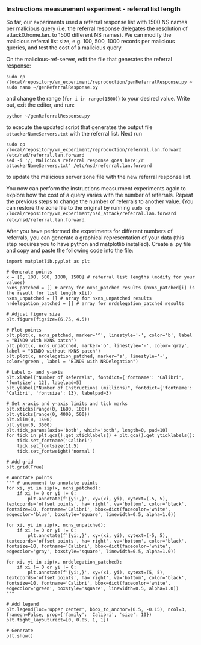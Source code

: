 ### Instructions measurement experiment - referral list length

So far, our experiments used a referral response list with 1500 NS names per malicious query (i.e. the referral response delegates the resolution of attack0.home.lan. to 1500 different NS names). We can modify the malicious referral list size, e.g. 100, 500, 1000 records per malicious queries, and test the cost of a malicious query.

On the malicious-ref-server, edit the file that generates the referral response:
```
sudo cp /local/repository/vm_experiment/reproduction/genReferralResponse.py ~
sudo nano ~/genReferralResponse.py
```
and change the range (`for i in range(1500)`) to your desired value. Write out, exit the editor, and run:
```
python ~/genReferralResponse.py
```
to execute the updated script that generates the output file `attackerNameServers.txt` with the referral list. Next run
```
sudo cp /local/repository/vm_experiment/reproduction/referral.lan.forward /etc/nsd/referral.lan.forward
sed -i '/; Malicious referral response goes here:/r attackerNameServers.txt' /etc/nsd/referral.lan.forward
```
to update the malicious server zone file with the new referral response list.

You now can perform the instructions measurment experiments again to explore how the cost of a query varies with the number of referrals. Repeat the previous steps to change the number of referrals to another value. (You can restore the zone file to the original by running `sudo cp /local/repository/vm_experiment/nsd_attack/referral.lan.forward /etc/nsd/referral.lan.forward`.

After you have performed the experiments for different numbers of referrals, you can generate a graphical representation of your data (this step requires you to have python and matplotlib installed). Create a .py file and copy and paste the following code into the file:
```
import matplotlib.pyplot as plt

# Generate points
x = [0, 100, 500, 1000, 1500] # referral list lengths (modify for your values)
nxns_patched = [] # array for nxns_patched results (nxns_patched[i] is the result for list length x[i])
nxns_unpatched = [] # array for nxns_unpatched results
nrdelegation_patched = [] # array for nrdelegation_patched results

# Adjust figure size
plt.figure(figsize=(6.75, 4.5))

# Plot points
plt.plot(x, nxns_patched, marker='^', linestyle='-', color='b', label = "BIND9 with NXNS patch")
plt.plot(x, nxns_unpatched, marker='o', linestyle='-', color='gray', label = "BIND9 without NXNS patch")
plt.plot(x, nrdelegation_patched, marker='s', linestyle='-', color='green', label = "BIND9 with NRDelegation")

# Label x- and y-axis
plt.xlabel("Number of Referrals", fontdict={'fontname': 'Calibri', 'fontsize': 12}, labelpad=5)
plt.ylabel("Number of Instructions (millions)", fontdict={'fontname': 'Calibri', 'fontsize': 13}, labelpad=3) 

# Set x-axis and y-axis limits and tick marks
plt.xticks(range(0, 1600, 100))
plt.yticks(range(0, 4000, 500))
plt.xlim(0, 1500)
plt.ylim(0, 3500)
plt.tick_params(axis='both', which='both', length=0, pad=10)
for tick in plt.gca().get_xticklabels() + plt.gca().get_yticklabels():
    tick.set_fontname('Calibri')
    tick.set_fontsize(11.5)
    tick.set_fontweight('normal')

# Add grid
plt.grid(True)

# Annotate points 
""" # uncomment to annotate points
for xi, yi in zip(x, nxns_patched):
    if xi != 0 or yi != 0:
        plt.annotate(f'{yi:,}', xy=(xi, yi), xytext=(-5, 5), textcoords='offset points', ha='right', va='bottom', color='black', fontsize=10, fontname='Calibri', bbox=dict(facecolor='white', edgecolor='blue', boxstyle='square', linewidth=0.5, alpha=1.0))

for xi, yi in zip(x, nxns_unpatched):
    if xi != 0 or yi != 0:
        plt.annotate(f'{yi:,}', xy=(xi, yi), xytext=(-5, 5), textcoords='offset points', ha='right', va='bottom', color='black', fontsize=10, fontname='Calibri', bbox=dict(facecolor='white', edgecolor='gray', boxstyle='square', linewidth=0.5, alpha=1.0))

for xi, yi in zip(x, nrdelegation_patched):
    if xi != 0 or yi != 0:
        plt.annotate(f'{yi:,}', xy=(xi, yi), xytext=(5, 5), textcoords='offset points', ha='right', va='bottom', color='black', fontsize=10, fontname='Calibri', bbox=dict(facecolor='white', edgecolor='green', boxstyle='square', linewidth=0.5, alpha=1.0))
"""

# Add legend
plt.legend(loc='upper center', bbox_to_anchor=(0.5, -0.15), ncol=3, frameon=False, prop={'family': 'Calibri', 'size': 10})
plt.tight_layout(rect=[0, 0.05, 1, 1])

# Generate
plt.show()
```
